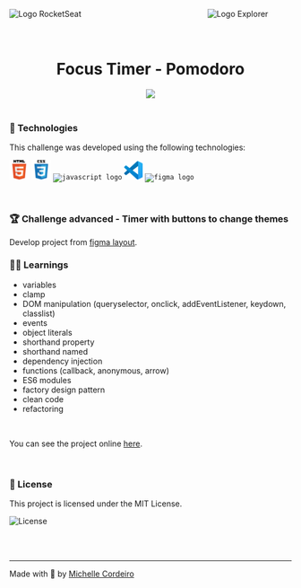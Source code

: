 <!--Banner session-->
<p>
  <img src="https://i.postimg.cc/gkShTXDv/rocketseat.png" alt="Logo RocketSeat" width="180" align="left">
  <img src="https://i.postimg.cc/5tpZqB3N/explorer-logo.png" alt="Logo Explorer" width="150" align="right">
</p>
<br><br><br>

<!--About session-->
<h1 align="center"> Focus Timer - Pomodoro</h1>


<div align="center">
  <!-- <video src="d00a4c15adc8.mp4"></video> -->
  <img src="https://i.postimg.cc/Yq2h8Hrj/proj-05-focus-timer.png" width="500"></img>
</div>
<br>

<h3> 🚀 Technologies </h3>

This challenge was developed using the following technologies:
<p>
  <code><img height="35" alt="html logo" src="https://raw.githubusercontent.com/github/explore/80688e429a7d4ef2fca1e82350fe8e3517d3494d/topics/html/html.png"></code>
  <code><img height="35" alt="css logo" src="https://raw.githubusercontent.com/github/explore/80688e429a7d4ef2fca1e82350fe8e3517d3494d/topics/css/css.png"></code>
  <code><img height="35" alt="javascript logo" src="https://i0.wp.com/pt.mundobabushka.com/wp-content/uploads/sites/5/2016/03/js-logo.png?fit=500%2C500&ssl=1"></code>
  <code><img height="33" alt="vs code logo" src="https://raw.githubusercontent.com/github/explore/80688e429a7d4ef2fca1e82350fe8e3517d3494d/topics/visual-studio-code/visual-studio-code.png"></code>
  <code><img height="33" alt="figma logo" src="https://cdn.jsdelivr.net/gh/devicons/devicon/icons/figma/figma-original.svg"/></code>
</p>
<br>

<h3> 🏆 Challenge advanced - Timer with buttons to change themes </h3>

Develop project from [figma layout](https://www.figma.com/file/24VdMkJcafCXj6JeW19DRJ/Stage-05---Focus-Timer-2.0?node-id=0%3A1&t=IfC65Xhz1PgkcLGq-1).
<br>

<h3> 👩‍💻 Learnings </h3>

 - variables
 - clamp
 - DOM manipulation (queryselector, onclick, addEventListener, keydown, classlist)
 - events
 - object literals
 - shorthand property
 - shorthand named
 - dependency injection
 - functions (callback, anonymous, arrow)
 - ES6 modules
 - factory design pattern
 - clean code
 - refactoring

<br>

You can see the project online [here](https://MichelleCordeiro.github.io/rocketseat-explorer/stage-05-javascript-advanced/proj-05-focus-timer/).

<br>

<h3> 📝 License </h3>

This project is licensed under the MIT License.

<img alt="License" src="https://img.shields.io/static/v1?label=license&message=MIT&color=49AA26&labelColor=000000">

<br><br>

---

Made with 💜 by [Michelle Cordeiro](https://www.linkedin.com/in/michelle-cordeiro/)